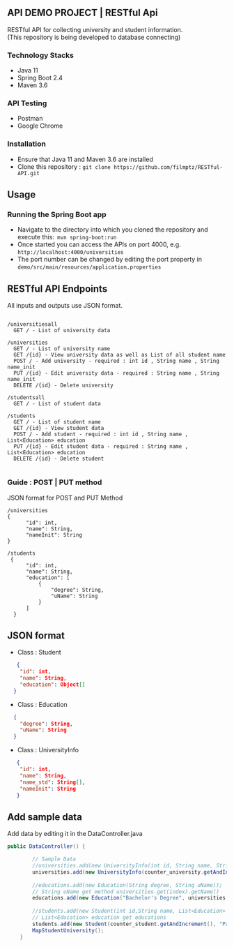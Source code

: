 ## API DEMO PROJECT | RESTful Api
 RESTful API for collecting university and student information.<br>
 (This repository is being developed to database connecting)
 
### Technology Stacks
* Java 11
* Spring Boot 2.4
* Maven 3.6
### API Testing
* Postman
* Google Chrome
### Installation
* Ensure that Java 11 and Maven 3.6 are installed
* Clone this repository : ```git clone https://github.com/filmptz/RESTful-API.git```

## Usage
### Running the Spring Boot app
* Navigate to the directory into which you cloned the repository and execute this:``` mvn spring-boot:run``` <br>
* Once started you can access the APIs on port 4000, e.g. ```http://localhost:4000/universities```<br>
* The port number can be changed by editing the port property in ```demo/src/main/resources/application.properties```<br>

## RESTful API Endpoints
All inputs and outputs use JSON format.
```

/universitiesall
  GET / - List of university data

/universities
  GET / - List of university name
  GET /{id} - View university data as well as List of all student name
  POST / - Add university - required : int id , String name , String name_init
  PUT /{id} - Edit university data - required : String name , String name_init
  DELETE /{id} - Delete university

/studentsall
  GET / - List of student data

/students
  GET / - List of student name
  GET /{id} - View student data 
  POST / - Add student - required : int id , String name , List<Education> education
  PUT /{id} - Edit student data - required : String name , List<Education> education
  DELETE /{id} - Delete student
  
  ```
  ### Guide : POST | PUT  method
  
 JSON format for POST and PUT Method
  
  ```
  /universities
  {
        "id": int,
        "name": String,
        "nameInit": String
  }
  
  /students 
   {
        "id": int,
        "name": String,
        "education": [
            {
                "degree": String,
                "uName": String
            }
        ]
    }
  
  ```
  
  ## JSON format
  
* Class : Student <br>
```JSON
   {
    "id": int,
    "name": String,
    "education": Object[]
  }
```
* Class : Education
```JSON
  {
    "degree": String,
    "uName": String
  }
```
* Class : UniversityInfo <br>
```JSON
   {
    "id": int,
    "name": String,
    "name_std": String[],
    "nameInit": String
   }
```

## Add sample data 
Add data by editing it in the DataController.java 
```Java
public DataController() {

        // Sample Data
        //universities.add(new UniversityInfo(int id, String name, String name_init));
        universities.add(new UniversityInfo(counter_university.getAndIncrement(), "Mahidol University", "MU"));
        
        //educations.add(new Education(String degree, String uName)); 
        // String uName get method universities.get(index).getName()
        educations.add(new Education("Bachelor's Degree", universities.get(0).getName()));
    
        //students.add(new Student(int id,String name, List<Education> education)); 
        // List<Education> education get educations
        students.add(new Student(counter_student.getAndIncrement(), "Parichaya", educations));
        MapStudentUniversity();
    }
```
